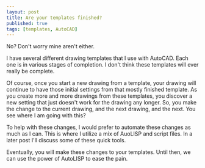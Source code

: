 ```yaml
---
layout: post
title: Are your templates finished?
published: true
tags: [templates, AutoCAD]
---
```

No? Don't worry mine aren't either.

I have several different drawing templates that I use with AutoCAD. Each one is in various stages of completion. I don't think these templates will ever really be complete.

Of course, once you start a new drawing from a template, your drawing will continue to have those initial settings from that mostly finished template. As you create more and more drawings from these templates, you discover a new setting that just doesn't work for the drawing any longer. So, you make the change to the current drawing, and the next drawing, and the next. You see where I am going with this?

To help with these changes, I would prefer to automate these changes as much as I can. This is where I utilize a mix of AuoLISP and script files. In a later post I'll discuss some of these quick tools.

 Eventually, you will make these changes to your templates. Until then, we can use the power of AutoLISP to ease the pain.
 

